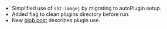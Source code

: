 * Simplified use of `sbt-imagej` by migrating to autoPlugin setup.
* Added flag to clean plugins directory before run.
* New [blob post](https://codingonthestaircase.wordpress.com/2014/11/23/developing-imagej-plugins-with-sbt-using-sbt-imagej/) describes plugin use.
